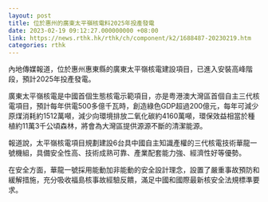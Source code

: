 ```yaml
---
layout: post
title: 位於惠州的廣東太平嶺核電料2025年投產發電
date: 2023-02-19 09:12:27.000000000 +08:00
link: https://news.rthk.hk/rthk/ch/component/k2/1688487-20230219.htm
categories: rthk
---
```


內地傳媒報道，位於惠州惠東縣的廣東太平嶺核電建設項目，已進入安裝高峰階段，預計2025年投產發電。

廣東太平嶺核電是中國首個生態核電示範項目，亦是粤港澳大灣區首個自主三代核電項目，預計每年供電500多億千瓦時，創造綠色GDP超過200億元，每年可減少原煤消耗約1512萬噸，減少向環境排放二氧化碳約4160萬噸，環保效益相當於種植約11萬3千公頃森林，將會為大灣區提供源源不斷的清潔能源。

報道說，太平嶺核電項目規劃建設6台具中國自主知識產權的三代核電技術華龍一號機組，具備安全性高、技術成熟可靠、產業配套能力強、經濟性好等優勢。

在安全方面，華龍一號採用能動加非能動的安全設計理念，設置了嚴重事故預防和緩解措施，充分吸收福島核事故經驗反饋，滿足中國和國際最新核安全法規標準要求。
